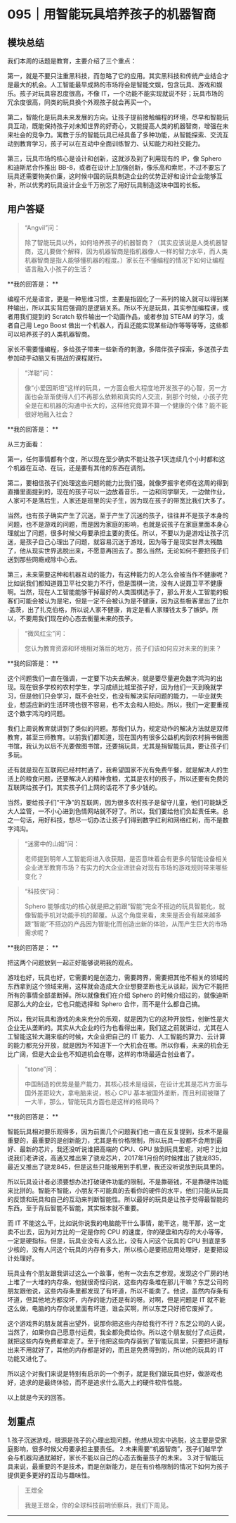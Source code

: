 # 095｜用智能玩具培养孩子的机器智商

## 模块总结

我们本周的话题是教育，主要介绍了三个重点：

第一，就是不要只注重黑科技，而忽略了它的应用。其实黑科技和传统产业结合才是最大的机会。人工智能最早成熟的市场将会是智能文娱，包含玩具、游戏和娱乐。孩子对玩具容忍度很高，不像 IT，一个功能不能实现就说不好；玩具市场的冗余度很高，同类的玩具换个外观孩子就会再买一个。

第二，智能化是玩具未来发展的方向。让孩子提前接触编程的环境，尽早和智能玩具互动，既能保持孩子对未知世界的好奇心，又能提高人类的机器智商，增强在未来社会的竞争力。寓教于乐的智能玩具已经具备了多种功能，从智能探索、交流互动到教育学习，孩子可以在互动中全面训练智力、认知能力和社交能力。

第三，玩具市场的核心是设计和创新，这就涉及到了利用现有的 IP，像 Sphero 和迪斯尼合作推出 BB-8，或者在设计上加强创新，像乐高和索尼，不过不要忘了玩具还需要物美价廉，这时候中国的玩具制造企业的优势正好和设计企业能够互补，所以优秀的玩具设计企业千万别忘了用好玩具制造这块中国的长板。

## 用户答疑

> “Angvil”问：
> 
> 除了智能玩具以外，如何培养孩子的机器智商？（其实应该说是人类机器智商，这儿要做个解释，因为机器智商是指机器像人一样的智力水平，而人类机器智商是指人能够懂机器的程度。）家长在不懂编程的情况下如何让编程语言融入小孩子的生活？

 **我的回答是： **

编程不光是语言，更是一种思维习惯，主要是指固化了一系列的输入就可以得到某种输出，所以其实背后强调的是逻辑关系。所以不光是玩具，其实参加编程课，或者用我们提到的 Scratch 软件输出一个动画作品，或者参加 STEAM 的学习，或者自己用 Lego Boost 做出一个机器人，而且还能实现某些动作等等等等，这些都可以培养孩子的人类机器智商。

家长不需要懂编程，多给孩子带来一些新奇的刺激，多陪伴孩子探索，多送孩子去参加动手动脑又有挑战的课程就行。

> “洋聪”问：
> 
> 像“小爱因斯坦”这样的玩具，一方面会极大程度地开发孩子的心智，另一方面也会渐渐使得人们不再那么依赖和真实的人交流，到那个时候，小孩子完全是在和机器的沟通中长大的，这样他究竟算不算一个健康的个体？能不能很好地融入社会？

 **我的回答是： **

从三方面看：

第一，任何事情都有个度，所以现在至少确实不能让孩子1天连续几个小时都和这个机器在互动、在玩，还是要有其他的东西在调剂。

第二，要相信孩子们处理这些问题的能力比我们强，就像罗振宇老师在这周的得到直播里面提到的，现在的孩子可以一边放着音乐，一边和同学聊天，一边做作业，人家可不是落后生，人家还是班里的尖子生，因为现在孩子的带宽比我们大多了。

当然，也有孩子确实产生了沉迷，至于产生了沉迷的孩子，往往并不是孩子本身的问题，也不是游戏的问题，而是因为家庭的影响，也就是说孩子在家庭里面本身心理就出了问题，很多时候父母要承担主要的责任。所以，不要以为是游戏让孩子沉迷，是孩子自己心理出了问题，就容易沉迷于游戏，因为等于是现实世界太残酷了，他从现实世界逃脱出来，不愿意再回去了。那么当然，无论如何不要把孩子们送到那些网瘾戒除中心去。

第三，未来需要这种和机器互动的能力，有这种能力的人怎么会被当作不健康呢？比如说我们都知道聂卫平社交能力不行，但是围棋一流，没有人说聂卫平不健康啊。当然，现在人工智能能够干掉最好的人类围棋选手了，那么开发人工智能的极客们可能会被认为是宅，但是一定不会被认为是不健康，因为这些极客里出了比尔·盖茨，出了扎克伯格，所以说人家不健康，肯定是看人家赚钱太多了嫉妒。所以，不要用我们现在的心态去衡量未来的孩子。

> “微风红尘”问：
> 
> 您认为教育资源和环境相对落后的地方，孩子们该如何应对未来的到来？

 **我的回答是： **

这个问题我们一直在强调，一定要下功夫去解决，就是要尽量避免数字鸿沟的出现。现在很多学校的农村学生，学习成绩比城里孩子好，因为他们一天到晚就学习，但是他们只会学习，既不会社交，也没有解决实际问题的能力，一毕业就失业，想适应新的生活环境也很不容易，也不太会和人相处。所以，我们一定要重视这个数字鸿沟的问题。

我们上周说教育就讲到了类似的问题。那我们认为，规定动作的解决方法就是双师教育，甚至三师教育。以前我们都知道，现在国内有很多公益机构到农村捐书做图书馆，我认为以后不光要做图书馆，还要捐玩具，尤其是捐智能玩具，要让孩子们多玩。

还有就是现在互联网已经村村通了，我希望国家不光有免费午餐，就是解决人的生活上的粮食问题，还要解决人的精神食粮，尤其是农村的孩子，所以还要有免费的互联网给孩子们，其实孩子们上网的话花不了多少钱的。

当然，要给孩子们“干净”的互联网，因为很多农村孩子是留守儿童，他们可能缺乏大人监管，一不小心进到色情网站就不好了。所以，我们要给他们负起责任来。总之一句话，用好科技，想尽一切办法让孩子们得到数字红利和网络红利，而不是数字鸿沟。

> “迷雾中的山姆”问：
> 
> 老师提到明年人工智能将进入收获期，是否意味着会有更多的智能设备相关企业进军教育市场？有实力的大企业进驻会对现有市场的游戏规则带来哪些变化？

> “科技侠”问：
> 
> Sphero 能够成功的核心就是把之前跟“智能”完全不搭边的玩具智能化，就像智能手机对功能手机的颠覆。从这个角度来看，未来是否会有越来越多跟“智能”不搭边的产品因为智能化而创造出新的体验，从而产生巨大的市场需求呢？

 **我的回答是： **

把这两个问题放到一起正好能够说明我的观点。

游戏也好，玩具也好，它需要的是创造力，需要跨界，需要把其他不相关的领域的东西拿到这个领域来用，这样就会造成大企业想要垄断也无从谈起，因为它不能把所有的事情全部垄断掉。所以就像我们在介绍 Sphero 的时候介绍过的，就像迪斯尼那么大的企业，它也只能选择和 Sphero 合作，而不是什么都自己搞。

所以，我对玩具和游戏的未来充分的乐观，就是因为它的这种开放性，创新性是大企业无从垄断的。其实从大企业的行为也看得出来，我们这之前就讲过，尤其在人工智能这轮大潮来临的时候，大企业把自己的 IT 能力、人工智能的算力、云计算的能力都充分开放，就是因为不知道下一个大机会在哪。所以你看，未来的机会无比广阔，但是大企业也不知道机会在哪，这样的市场最适合创业者了。

> “stone”问：
> 
> 中国制造的优势是量产能力，其核心技术是组装，在设计尤其是芯片方面与国外差距较大，拿电脑来说，核心 CPU 基本被国外垄断，而且利润被赚了一大半，那么，智能玩具方面也是这样的格局吗？

 **我的回答是： **

智能玩具相对要乐观得多，因为前面几个问题我们也一直在反复提到，技术不是最重要的，最重要的是创新能力，尤其是有价格限制，所以玩具一般都不会用到最好、最新的芯片，我还没听说谁把高端的 CPU、GPU 放到玩具里呢，对吧？比如说我们老讲说，高通又推出来了骁龙芯片，2017年1月份的时候推出了骁龙835，最近又推出了骁龙845，但是这些只能被用到手机里，我还没听说放到玩具里的。

所以玩具设计者必须要想办法打破硬件功能的限制，不是靠砸钱，不是靠硬件功能来比拼的。智能不智能，小朋友不可能真的去看你的硬件的水平，他们只能从玩具的反馈和玩具和自己的互动来判断智能性。所以最好的玩具是让孩子觉得最智能的东西，至于背后智能不智能，其实根本就不重要。

而 IT 不能这么干，比如说你说我的电脑能干什么事情，能干这，能干那，这一定卖不出去，因为对方比的一定是你的 CPU 的速度，你的硬盘和内存的大小等等，一定是硬指标。但是，玩具业没有人这么比，没有人问这个玩具的 CPU 到底是多少核的，没有人问这个玩具的内存有多大，所以核心是要把应用处理好，是要把设计处理好。

玩具业有个朋友跟我讲过这么一个故事，他有一次去东芝参观，发现这个厂房的地上堆了一大堆的内存条，他就很奇怪问说，这些内存条堆在那儿干嘛？东芝公司的朋友跟他说，这些内存条里都发现了有坏道，所以不能卖了。他说，虽然内存条有坏道，但其他地方都没坏，内存的能力还是有的呀。对啊，但是问题是 IT 就不能这么做，电脑的内存你说里面有坏道，谁会买啊，所以东芝只好把它废掉了。

这个游戏界的朋友就喜出望外，说那你把这些内存给我行不行？东芝公司的人说，当然了，如果你自己愿意付运费，我全都免费给你。所以这个朋友就付了点运费，就把这些内存免费都拿走了。至于他把这些内存装到了智能玩具里，只要把坏道标出来不用就好了，其他的内存都是好的，而且是免费得到的，所以他的玩具的 IT 功能又进化了。

所以这个对我们来说是特别有启示的一个例子，就是我们做玩具也好，做游戏也好，追求的是最终体验，而不是追求什么高大上的硬件软件性能。

以上就是今天的回答。

## 划重点

1.孩子沉迷游戏，根源是孩子的心理出现问题，他想从现实中逃脱，这主要是受家庭影响，很多时候父母要承担主要责任。
2.未来需要“机器智商”，孩子们越早学会与机器沟通就越好，家长不能以自己的心态去衡量孩子的未来。
3.对于智能玩具来说，最重要的不是技术，而是创新能力，是在有价格限制的情况下如何为孩子提供更多更好的互动与趣味性。

> 王煜全
> 
> 我是王煜全，你的全球科技前哨侦察兵，我们下周见。

---
